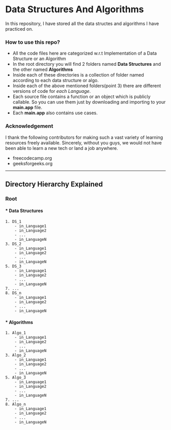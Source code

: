 # Data Structures And Algorithms

In this repository, I have stored all the data structes and algorithms I have practiced on.

### How to use this repo?
- All the code files here are categorized w.r.t Implementation of a Data Structure or an Algorithm
- In the root directory you will find 2 folders named **Data Structures** and the other named **Algorithms**
- Inside each of these directories is a collection of folder named according to each data structure or algo.
- Inside each of the above mentioned folders(point 3) there are different versions of code for *each Language*.
- Each source file contains a function or an object which is publicly callable. So you can use them just by downloading and importing to your **main.app** file.
- Each **main.app** also contains use cases.

### Acknowledgement
I thank the following contributors for making such a vast variety of learning resources freely available. Sincerely, without you guys, we would not have been able to learn a new tech or land a job anywhere.
- freecodecamp.org
- geeksforgeeks.org
----------
## Directory Hierarchy Explained

### Root
#### * Data Structures
    1. DS_1
        - in_Language1
        - in_Language2
        - ...
        - in_LanguageN
    3. DS_2
        - in_Language1
        - in_Language2
        - ...
        - in_LanguageN
    5. DS_3
        - in_Language1
        - in_Language2
        - ...
        - in_LanguageN
    7. ...
    8. DS_n
        - in_Language1
        - in_Language2
        - ...
        - in_LanguageN
#### * Algorithms
    1. Algo_1
        - in_Language1
        - in_Language2
        - ...
        - in_LanguageN
    3. Algo_2
        - in_Language1
        - in_Language2
        - ...
        - in_LanguageN
    5. Algo_3
        - in_Language1
        - in_Language2
        - ...
        - in_LanguageN
    7. ...
    8. Algo_n
        - in_Language1
        - in_Language2
        - ...
        - in_LanguageN
